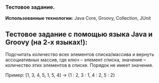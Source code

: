 ### Тестовое задание. 

<b>Использованные технологии:</b> Java Core, Groovy, Collection, JUnit

## Тестовое задание с помощью языка Java и Groovy (на 2-х языках!):

Подсчитать количество всех элементов списка/массива и вернуть ассоциативных массив, где ключ – элемент списка, значение – количество этих элементов в списке. Порядок не имеет значения.

Пример: [1, 3, 4, 5, 1, 5, 4] -> {1 : 2, 3 : 1, 4 : 2, 5 : 2}
